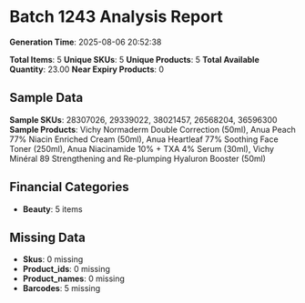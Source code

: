 # Batch 1243 Analysis Report

**Generation Time**: 2025-08-06 20:52:38

**Total Items**: 5
**Unique SKUs**: 5
**Unique Products**: 5
**Total Available Quantity**: 23.00
**Near Expiry Products**: 0

## Sample Data
**Sample SKUs**: 28307026, 29339022, 38021457, 26568204, 36596300
**Sample Products**: Vichy Normaderm Double Correction (50ml), Anua Peach 77% Niacin Enriched Cream (50ml), Anua Heartleaf 77% Soothing Face Toner (250ml), Anua Niacinamide 10% + TXA 4% Serum (30ml), Vichy Minéral 89 Strengthening and Re-plumping Hyaluron Booster (50ml)

## Financial Categories
- **Beauty**: 5 items

## Missing Data
- **Skus**: 0 missing
- **Product_ids**: 0 missing
- **Product_names**: 0 missing
- **Barcodes**: 5 missing
